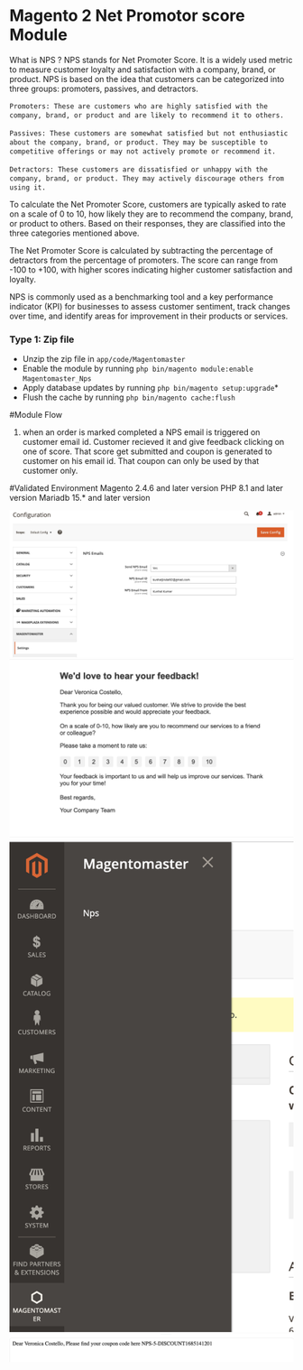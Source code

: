 # Magento 2 Net Promotor score Module

What is NPS ?
NPS stands for Net Promoter Score. It is a widely used metric to measure customer loyalty and satisfaction with a company, brand, or product. NPS is based on the idea that customers can be categorized into three groups: promoters, passives, and detractors.

    Promoters: These are customers who are highly satisfied with the company, brand, or product and are likely to recommend it to others.

    Passives: These customers are somewhat satisfied but not enthusiastic about the company, brand, or product. They may be susceptible to competitive offerings or may not actively promote or recommend it.

    Detractors: These customers are dissatisfied or unhappy with the company, brand, or product. They may actively discourage others from using it.

To calculate the Net Promoter Score, customers are typically asked to rate on a scale of 0 to 10, how likely they are to recommend the company, brand, or product to others. Based on their responses, they are classified into the three categories mentioned above.

The Net Promoter Score is calculated by subtracting the percentage of detractors from the percentage of promoters. The score can range from -100 to +100, with higher scores indicating higher customer satisfaction and loyalty.

NPS is commonly used as a benchmarking tool and a key performance indicator (KPI) for businesses to assess customer sentiment, track changes over time, and identify areas for improvement in their products or services.

### Type 1: Zip file

 - Unzip the zip file in `app/code/Magentomaster`
 - Enable the module by running `php bin/magento module:enable Magentomaster_Nps`
 - Apply database updates by running `php bin/magento setup:upgrade`\*
 - Flush the cache by running `php bin/magento cache:flush`


#Module Flow
1. when an order is marked completed a NPS email is triggered on customer email id. Customer recieved it and give feedback clicking on one of score. That score get submitted and coupon is generated to customer on his email id. That coupon can only be used by that customer only.

#Validated Environment
Magento 2.4.6 and later version
PHP 8.1 and later version
Mariadb 15.* and later version

![image](https://raw.githubusercontent.com/kushaljindal92/nps/main/screenshot/Screenshot%202023-05-26%20at%207.12.45%20PM.png)
![image](https://raw.githubusercontent.com/kushaljindal92/nps/main/screenshot/Screenshot%202023-05-26%20at%207.11.18%20PM.png)
![image](https://raw.githubusercontent.com/kushaljindal92/nps/main/screenshot/Screenshot%202023-05-26%20at%207.12.04%20PM.png)
![image](https://raw.githubusercontent.com/kushaljindal92/nps/main/screenshot/Screenshot%202023-05-26%20at%207.11.35%20PM.png)
